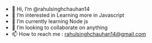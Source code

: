 - 👋 Hi, I’m @rahulsinghchauhan14
- 👀 I’m interested in Learning more in Javascript
- 🌱 I’m currently learning Node js
- 💞️ I’m looking to collaborate on anything 
- 📫 How to reach me : rahulsinghchauhan14@gmail.com
<!---
rahulsinghchauhan14/rahulsinghchauhan14 is a ✨ special ✨ repository because its `README.md` (this file) appears on your GitHub profile.
You can click the Preview link to take a look at your changes.
--->

